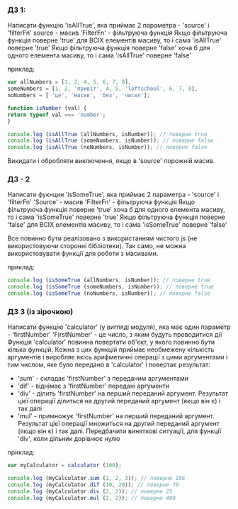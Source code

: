 ### ДЗ 1:
Написати функцію 'isAllTrue', яка приймає 2 параметра - 'source' і 'filterFn'
source - масив
'FilterFn' - фільтруюча функція
Якщо фільтруюча функція поверне 'true' для ВСІХ елементів масиву, то і сама 'isAllTrue' поверне 'true'
Якщо фільтруюча функція поверне 'false' хоча б для одного елемента масиву, то і сама 'isAllTrue' поверне 'false'

приклад:
```javascript
var allNumbers = [1, 2, 4, 5, 6, 7, 8],
someNumbers = [1, 2, 'привіт', 4, 5, 'loftschool', 6, 7, 8],
noNumbers = [ 'це', 'масив', 'без', 'чисел'];

function isNumber (val) {
return typeof val === 'number';
}

console.log (isAllTrue (allNumbers, isNumber)); // поверне true
console.log (isAllTrue (someNumbers, isNumber)); // поверне false
console.log (isAllTrue (noNumbers, isNumber)); // поверне false
```
Викидати і обробляти виключення, якщо в 'source' порожній масив.


### ДЗ - 2
Написати фукнции 'isSomeTrue', яка приймає 2 параметра - 'source' і 'filterFn'
'Source' - масив
'FilterFn' - фільтруюча функція
Якщо фільтруюча функція поверне 'true' хоча б для одного елемента масиву, то і сама 'isSomeTrue' поверне 'true'
Якщо фільтруюча функція поверне 'false' для ВСІХ елементів масиву, то і сама 'isSomeTrue' поверне 'false'

Все повинно бути реалізовано з використанням чистого js (не використовуючи сторонні бібліотеки).
Так само, не можна використовувати функції для роботи з масивами.

приклад:
```javascript
console.log (isSomeTrue (allNumbers, isNumber)); // поверне true
console.log (isSomeTrue (someNumbers, isNumber)); // поверне true
console.log (isSomeTrue (noNumbers, isNumber)); // поверне false
```

### ДЗ 3 (із зірочкою)
Написати функцію 'calculator' (у вигляді модуля), яка має один параметр - 'firstNumber'
'FirstNumber' - це число, з яким будуть проводитися дії
Функція 'calculator' повинна повертати об'єкт, у якого повинно бути кілька функцій.
Кожна з цих функцій приймає необмежену кількість аргументів і виробляє якісь арифметичні
операції з цими аргументами і тим числом, яке було передано в 'calculator' і повертає результат:
- 'sum' - складає 'firstNumber' з переданим аргументами
- 'dif' - віднімає з 'firstNumber' передані аргументи
- 'div' - ділить 'firstNumber' на перший переданий аргумент. Результат цієї операції ділиться на другий переданий аргумент (якщо він є) і так далі
- 'mul' - примножує 'firstNumber' на перший переданий аргумент. Результат цієї операції множиться на другий переданий аргумент (якщо він є) і так далі.
Передбачити виняткові ситуації, для функції 'div', коли дільник дорівнює нулю

приклад:
```javascript
var myCalculator = calculator (100);

console.log (myCalculator.sum (1, 2, 3)); // поверне 106
console.log (myCalculator.dif (10, 20)); // поверне 70
console.log (myCalculator.div (2, 2)); // поверне 25
console.log (myCalculator.mul (2, 2)); // поверне 400
```